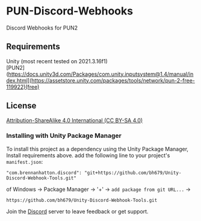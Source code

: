 # PUN-Discord-Webhooks
Discord Webhooks for PUN2

## Requirements
Unity (most recent tested on 2021.3.16f1) <br />
[PUN2](https://docs.unity3d.com/Packages/com.unity.inputsystem@1.4/manual/index.html](https://assetstore.unity.com/packages/tools/network/pun-2-free-119922)(free) 

## License
[Attribution-ShareAlike 4.0 International (CC BY-SA 4.0)](https://creativecommons.org/licenses/by-sa/4.0/)

### Installing with Unity Package Manager
To install this project as a dependency using the Unity Package Manager,
Install requirements above.
add the following line to your project's `manifest.json`:

```
"com.brennanhatton.discord": "git+https://github.com/bh679/Unity-Discord-Webhook-Tools.git"
```

of 
Windows -> Package Manager -> '+' -> `add package from git URL...` ->
```
https://github.com/bh679/Unity-Discord-Webhook-Tools.git
```

Join the [Discord](https://discord.gg/VC8gZ2GNHs "Join Discord server") server to leave feedback or get support.
